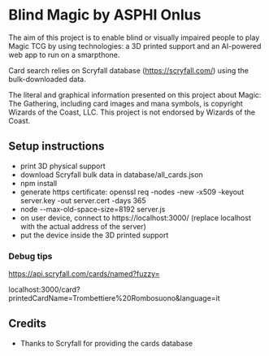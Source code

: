 # Blind Magic by ASPHI Onlus

The aim of this project is to enable blind or visually impaired people to play Magic TCG by using technologies: a 3D printed support and an AI-powered web app to run on a smarpthone.

Card search relies on Scryfall database (https://scryfall.com/) using the bulk-downloaded data.

The literal and graphical information presented on this project about Magic: The Gathering, including card images and mana symbols, is copyright Wizards of the Coast, LLC. This project is not endorsed by Wizards of the Coast.


## Setup instructions

* print 3D physical support
* download Scryfall bulk data in database/all_cards.json
* npm install
* generate https certificate: openssl req -nodes -new -x509 -keyout server.key -out server.cert -days 365
* node --max-old-space-size=8192 server.js
* on user device, connect to https://localhost:3000/ (replace localhost with the actual address of the server)
* put the device inside the 3D printed support


### Debug tips
https://api.scryfall.com/cards/named?fuzzy=

localhost:3000/card?printedCardName=Trombettiere%20Rombosuono&language=it

## Credits
* Thanks to Scryfall for providing the cards database
